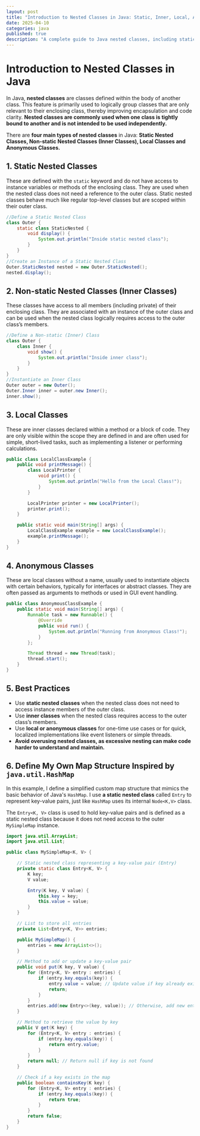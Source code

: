 ```yaml
---
layout: post
title: "Introduction to Nested Classes in Java: Static, Inner, Local, Anonymous"
date: 2025-04-10
categories: java
published: true
description: "A complete guide to Java nested classes, including static, inner, local, and anonymous classes. Learn best practices and real-world usage examples."
---
```


# Introduction to Nested Classes in Java

In Java, **nested classes** are classes defined within the body of another class. This feature is primarily used to logically group classes that are only relevant to their enclosing class, thereby improving encapsulation and code clarity. **Nested classes are commonly used when one class is tightly bound to another and is not intended to be used independently.**

There are **four main types of nested classes** in Java: **Static Nested Classes, Non-static Nested Classes (Inner Classes), Local Classes and Anonymous Classes.**

## 1. Static Nested Classes
These are defined with the `static` keyword and do not have access to instance variables or methods of the enclosing class. They are used when the nested class does not need a reference to the outer class. Static nested classes behave much like regular top-level classes but are scoped within their outer class.

```java
//Define a Static Nested Class
class Outer {
    static class StaticNested {
        void display() {
            System.out.println("Inside static nested class");
        }
    }
}
//Create an Instance of a Static Nested Class
Outer.StaticNested nested = new Outer.StaticNested();
nested.display();
```

## 2. Non-static Nested Classes (Inner Classes)
These classes have access to all members (including private) of their enclosing class. They are associated with an instance of the outer class and can be used when the nested class logically requires access to the outer class’s members.

```java
//Define a Non-static (Inner) Class
class Outer {
    class Inner {
        void show() {
            System.out.println("Inside inner class");
        }
    }
}
//Instantiate an Inner Class
Outer outer = new Outer();
Outer.Inner inner = outer.new Inner();
inner.show();
```

## 3. Local Classes
These are inner classes declared within a method or a block of code. They are only visible within the scope they are defined in and are often used for simple, short-lived tasks, such as implementing a listener or performing calculations.

```java
public class LocalClassExample {
    public void printMessage() {
        class LocalPrinter {
            void print() {
                System.out.println("Hello from the Local Class!");
            }
        }

        LocalPrinter printer = new LocalPrinter();
        printer.print();
    }

    public static void main(String[] args) {
        LocalClassExample example = new LocalClassExample();
        example.printMessage();
    }
}
```

## 4. Anonymous Classes
These are local classes without a name, usually used to instantiate objects with certain behaviors, typically for interfaces or abstract classes. They are often passed as arguments to methods or used in GUI event handling.

```java
public class AnonymousClassExample {
    public static void main(String[] args) {
        Runnable task = new Runnable() {
            @Override
            public void run() {
                System.out.println("Running from Anonymous Class!");
            }
        };

        Thread thread = new Thread(task);
        thread.start();
    }
}
```

## 5. Best Practices

- Use **static nested classes** when the nested class does not need to access instance members of the outer class.
- Use **inner classes** when the nested class requires access to the outer class’s members.
- Use **local or anonymous classes** for one-time use cases or for quick, localized implementations like event listeners or simple threads.
- **Avoid overusing nested classes, as excessive nesting can make code harder to understand and maintain.**

## 6. Define My Own Map Structure Inspired by `java.util.HashMap`
In this example, I define a simplified custom map structure that mimics the basic behavior of Java's `HashMap`. I use **a static nested class** called `Entry` to represent key-value pairs, just like `HashMap` uses its internal `Node<K,V>` class.

The `Entry<K, V>` class is used to hold key-value pairs and is defined as a static nested class because it does not need access to the outer `MySimpleMap` instance.

```java
import java.util.ArrayList;
import java.util.List;

public class MySimpleMap<K, V> {

    // Static nested class representing a key-value pair (Entry)
    private static class Entry<K, V> {
        K key;
        V value;

        Entry(K key, V value) {
            this.key = key;
            this.value = value;
        }
    }

    // List to store all entries
    private List<Entry<K, V>> entries;

    public MySimpleMap() {
        entries = new ArrayList<>();
    }

    // Method to add or update a key-value pair
    public void put(K key, V value) {
        for (Entry<K, V> entry : entries) {
            if (entry.key.equals(key)) {
                entry.value = value; // Update value if key already exists
                return;
            }
        }
        entries.add(new Entry<>(key, value)); // Otherwise, add new entry
    }

    // Method to retrieve the value by key
    public V get(K key) {
        for (Entry<K, V> entry : entries) {
            if (entry.key.equals(key)) {
                return entry.value;
            }
        }
        return null; // Return null if key is not found
    }

    // Check if a key exists in the map
    public boolean containsKey(K key) {
        for (Entry<K, V> entry : entries) {
            if (entry.key.equals(key)) {
                return true;
            }
        }
        return false;
    }
}
```
